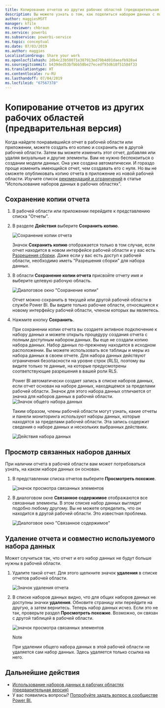 ```yaml
---
title: Копирование отчетов из других рабочих областей (предварительная версия) — Power BI
description: Вы можете узнать о том, как поделиться набором данных с пользователями в организации. Затем они могут создать отчеты, основанные на вашем наборе данных, в своих рабочих областях.
author: maggiesMSFT
manager: kfile
ms.reviewer: chbraun
ms.service: powerbi
ms.subservice: powerbi-service
ms.topic: conceptual
ms.date: 07/03/2019
ms.author: maggies
LocalizationGroup: Share your work
ms.openlocfilehash: 2db4c23b50071e387913ed79b4d01daeafb928a4
ms.sourcegitcommit: b439ded53bfbbb58be27ecedf93d618f5158df33
ms.translationtype: HT
ms.contentlocale: ru-RU
ms.lasthandoff: 07/04/2019
ms.locfileid: "67567378"
---
```

# <a name="copy-reports-from-other-workspaces-preview"></a>Копирование отчетов из других рабочих областей (предварительная версия)

Когда найдете понравившийся отчет в рабочей области или приложении, можете создать его копию и сохранить ее в другой рабочей области. Затем вы можете изменить этот отчет, добавляя или удаляя визуальные и другие элементы. Вам не нужно беспокоиться о создании модели данных. Она уже создана автоматически. И гораздо проще изменить имеющийся отчет, чем создавать его с нуля. Но вы не сможете опубликовать копию отчета в приложение из новой рабочей области. Изучите список [рекомендаций и ограничений](service-datasets-across-workspaces.md#considerations-and-limitations) в статье "Использование наборов данных в рабочих областях".

## <a name="save-a-copy-of-a-report"></a>Сохранение копии отчета

1. В рабочей области или приложении перейдите к представлению списка "Отчеты".

1. В разделе **Действия** выберите **Сохранить копию**.

    ![Сохранение копии отчета](media/service-datasets-copy-reports/power-bi-dataset-save-report-copy.png)

    Значок **Сохранить копию** отображается только в том случае, если отчет находится в новом интерфейсе рабочей области и у вас есть [Разрешения сборки](service-datasets-build-permissions.md#build-permissions-for-shared-datasets). Даже если у вас есть доступ к рабочей области, необходимо иметь "Разрешения сборки" для набора данных.

3. В области **Сохранение копии отчета** присвойте отчету имя и выберите целевую рабочую область.

    ![Диалоговое окно "Сохранение копии"](media/service-datasets-copy-reports/power-bi-dataset-save-report.png)

    Отчет можно сохранить в текущей или другой рабочей области в службе Power BI. Вы видите только рабочие области, относящиеся к новому интерфейсу рабочей области, членом которых вы являетесь.
  
4. Нажмите кнопку **Сохранить**.

    При сохранении копии отчета вы создаете активное подключение к набору данных и можете открыть процедуру создания отчета с полным доступным набором данных. Вы еще не создали копию набора данных. Набор данных по-прежнему находится в исходном расположении. Вы можете использовать все таблицы и меры из набора данных в своем отчете. Для набора данных действуют ограничения безопасности на уровне строк (RLS), поэтому вы видите только те данные, на которые предусмотрены соответствующие разрешения в вашей роли RLS.

    Power BI автоматически создает запись в списке наборов данных, если отчет основан на наборе данных, находящемся за пределами рабочей области. Значок для этого набора данных отличается от значка для наборов данных в рабочей области. ![Значок общего набора данных](media/service-datasets-discover-across-workspaces/power-bi-shared-dataset-icon.png)


    Таким образом, члены рабочей области могут узнать, какие отчеты и панели мониторинга используют наборы данных, которые находятся за пределами рабочей области. Эта запись содержит сведения о наборе данных и нескольких выбранных действиях.

    ![Действия набора данных](media/service-datasets-across-workspaces/power-bi-dataset-actions.png)

## <a name="view-related-datasets"></a>Просмотр связанных наборов данных

При наличии отчета в рабочей области вам может потребоваться узнать, на каком наборе данных он основан.

1. В представлении списка отчетов выберите **Просмотреть похожие**.

    ![значок просмотра связанных элементов](media/service-datasets-copy-reports/power-bi-dataset-view-related.png)

1. В диалоговом окне **Связанное содержимое** отображаются все связанные элементы. В этом списке набор данных выглядит подобно любому другому. Вы не можете определить, что он находится в другой рабочей области. Это известная проблема.
 
    ![Диалоговое окно "Связанное содержимое"](media/service-datasets-copy-reports/power-bi-dataset-related.png)

## <a name="delete-a-report-and-its-shared-dataset"></a>Удаление отчета и совместно используемого набора данных

Может случиться так, что отчет и его набор данных не будут больше нужны в рабочей области.

1. Удалите такой отчет. Для этого щелкните значок **удаления** в списке отчетов рабочей области.

    ![Значок удаления отчета](media/service-datasets-across-workspaces/power-bi-datasets-delete-report.png)

2. В списке наборов данных видно, что для общих наборов данных не доступны значки **удаления**. Обновите страницу или перейдите на другую, а затем вернитесь. Теперь набор данных исчез. Если это не так, проверьте раздел **Просмотреть похожие**. Возможно, он связан с другой таблицей в рабочей области.

    ![значок просмотра связанных элементов](media/service-datasets-across-workspaces/power-bi-dataset-view-related-icon.png)

    > [!NOTE]
    > При удалении общего набора данных в этой рабочей области не удаляется сам набор данных. Здесь удаляется только ссылка на него.


## <a name="next-steps"></a>Дальнейшие действия

- [Использование наборов данных в рабочих областях (предварительная версия)](service-datasets-across-workspaces.md)
- У вас появились вопросы? [Попробуйте задать вопрос в сообществе Power BI.](http://community.powerbi.com/)
